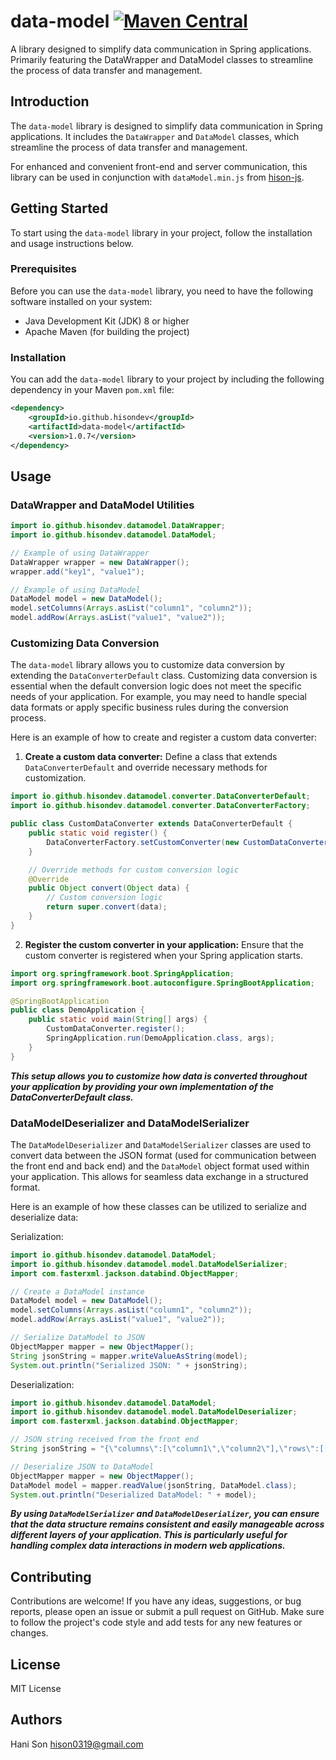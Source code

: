 # data-model [![Maven Central](https://img.shields.io/maven-central/v/io.github.hisondev/data-model.svg?label=Maven%20Central)](https://mvnrepository.com/artifact/io.github.hisondev/data-model)
A library designed to simplify data communication in Spring applications. Primarily featuring the DataWrapper and DataModel classes to streamline the process of data transfer and management.

## Introduction
The `data-model` library is designed to simplify data communication in Spring applications. It includes the `DataWrapper` and `DataModel` classes, which streamline the process of data transfer and management.

For enhanced and convenient front-end and server communication, this library can be used in conjunction with `dataModel.min.js` from [hison-js](https://github.com/hisondev/hison-js).

## Getting Started
To start using the `data-model` library in your project, follow the installation and usage instructions below.

### Prerequisites
Before you can use the `data-model` library, you need to have the following software installed on your system:
- Java Development Kit (JDK) 8 or higher
- Apache Maven (for building the project)

### Installation
You can add the `data-model` library to your project by including the following dependency in your Maven `pom.xml` file:

```xml
<dependency>
    <groupId>io.github.hisondev</groupId>
    <artifactId>data-model</artifactId>
    <version>1.0.7</version>
</dependency>
```

## Usage
### DataWrapper and DataModel Utilities
```java
import io.github.hisondev.datamodel.DataWrapper;
import io.github.hisondev.datamodel.DataModel;

// Example of using DataWrapper
DataWrapper wrapper = new DataWrapper();
wrapper.add("key1", "value1");

// Example of using DataModel
DataModel model = new DataModel();
model.setColumns(Arrays.asList("column1", "column2"));
model.addRow(Arrays.asList("value1", "value2"));
```

### Customizing Data Conversion
The `data-model` library allows you to customize data conversion by extending the `DataConverterDefault` class. Customizing data conversion is essential when the default conversion logic does not meet the specific needs of your application. For example, you may need to handle special data formats or apply specific business rules during the conversion process.

Here is an example of how to create and register a custom data converter:

1. **Create a custom data converter:**
Define a class that extends `DataConverterDefault` and override necessary methods for customization.

```java
import io.github.hisondev.datamodel.converter.DataConverterDefault;
import io.github.hisondev.datamodel.converter.DataConverterFactory;

public class CustomDataConverter extends DataConverterDefault {
    public static void register() {
        DataConverterFactory.setCustomConverter(new CustomDataConverter());
    }

    // Override methods for custom conversion logic
    @Override
    public Object convert(Object data) {
        // Custom conversion logic
        return super.convert(data);
    }
}
```

2. **Register the custom converter in your application:**
Ensure that the custom converter is registered when your Spring application starts.

```java
import org.springframework.boot.SpringApplication;
import org.springframework.boot.autoconfigure.SpringBootApplication;

@SpringBootApplication
public class DemoApplication {
    public static void main(String[] args) {
        CustomDataConverter.register();
        SpringApplication.run(DemoApplication.class, args);
    }
}
```
***This setup allows you to customize how data is converted throughout your application by providing your own implementation of the DataConverterDefault class.***

### DataModelDeserializer and DataModelSerializer
The `DataModelDeserializer` and `DataModelSerializer` classes are used to convert data between the JSON format (used for communication between the front end and back end) and the `DataModel` object format used within your application. This allows for seamless data exchange in a structured format.

Here is an example of how these classes can be utilized to serialize and deserialize data:

Serialization:
```java
import io.github.hisondev.datamodel.DataModel;
import io.github.hisondev.datamodel.model.DataModelSerializer;
import com.fasterxml.jackson.databind.ObjectMapper;

// Create a DataModel instance
DataModel model = new DataModel();
model.setColumns(Arrays.asList("column1", "column2"));
model.addRow(Arrays.asList("value1", "value2"));

// Serialize DataModel to JSON
ObjectMapper mapper = new ObjectMapper();
String jsonString = mapper.writeValueAsString(model);
System.out.println("Serialized JSON: " + jsonString);
```

Deserialization:
```java
import io.github.hisondev.datamodel.DataModel;
import io.github.hisondev.datamodel.model.DataModelDeserializer;
import com.fasterxml.jackson.databind.ObjectMapper;

// JSON string received from the front end
String jsonString = "{\"columns\":[\"column1\",\"column2\"],\"rows\":[[\"value1\",\"value2\"]]}";

// Deserialize JSON to DataModel
ObjectMapper mapper = new ObjectMapper();
DataModel model = mapper.readValue(jsonString, DataModel.class);
System.out.println("Deserialized DataModel: " + model);
```
***By using `DataModelSerializer` and `DataModelDeserializer`, you can ensure that the data structure remains consistent and easily manageable across different layers of your application. This is particularly useful for handling complex data interactions in modern web applications.***

## Contributing
Contributions are welcome! If you have any ideas, suggestions, or bug reports, please open an issue or submit a pull request on GitHub. Make sure to follow the project's code style and add tests for any new features or changes.

## License
MIT License

## Authors
Hani Son
hison0319@gmail.com
